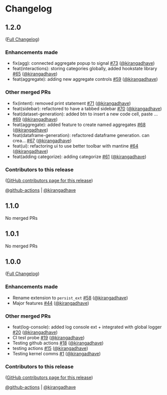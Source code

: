 # Changelog

<!-- <START NEW CHANGELOG ENTRY> -->

## 1.2.0

([Full Changelog](https://github.com/visdesignlab/persist/compare/v1.1.0...a2b3880368268123e568950bb5b315696b90b73b))

### Enhancements made

- fix(agg): connected aggregate popup to signal [#73](https://github.com/visdesignlab/persist/pull/73) ([@kirangadhave](https://github.com/kirangadhave))
- feat(interactions): storing categories globally, added hookstate library [#65](https://github.com/visdesignlab/persist/pull/65) ([@kirangadhave](https://github.com/kirangadhave))
- feat(aggregate): adding new aggregate controls [#59](https://github.com/visdesignlab/persist/pull/59) ([@kirangadhave](https://github.com/kirangadhave))

### Other merged PRs

- fix(intent): removed print statement [#71](https://github.com/visdesignlab/persist/pull/71) ([@kirangadhave](https://github.com/kirangadhave))
- feat(sidebar): refactored to have a tabbed sidebar [#70](https://github.com/visdesignlab/persist/pull/70) ([@kirangadhave](https://github.com/kirangadhave))
- feat(dataset-generation): added btn to insert a new code cell, paste … [#69](https://github.com/visdesignlab/persist/pull/69) ([@kirangadhave](https://github.com/kirangadhave))
- feat(aggregate): added feature to create named aggregates [#68](https://github.com/visdesignlab/persist/pull/68) ([@kirangadhave](https://github.com/kirangadhave))
- feat(dataframe-generation): refactored dataframe generation. can crea… [#67](https://github.com/visdesignlab/persist/pull/67) ([@kirangadhave](https://github.com/kirangadhave))
- feat(ui): refactoring ui to use better toolbar with mantine [#64](https://github.com/visdesignlab/persist/pull/64) ([@kirangadhave](https://github.com/kirangadhave))
- feat(adding categorize): adding categorize [#61](https://github.com/visdesignlab/persist/pull/61) ([@kirangadhave](https://github.com/kirangadhave))

### Contributors to this release

([GitHub contributors page for this release](https://github.com/visdesignlab/persist/graphs/contributors?from=2023-06-25&to=2023-08-14&type=c))

[@github-actions](https://github.com/search?q=repo%3Avisdesignlab%2Fpersist+involves%3Agithub-actions+updated%3A2023-06-25..2023-08-14&type=Issues) | [@kirangadhave](https://github.com/search?q=repo%3Avisdesignlab%2Fpersist+involves%3Akirangadhave+updated%3A2023-06-25..2023-08-14&type=Issues)

<!-- <END NEW CHANGELOG ENTRY> -->

## 1.1.0

No merged PRs

## 1.0.1

No merged PRs

## 1.0.0

([Full Changelog](https://github.com/visdesignlab/persist/compare/5ed90bee518fff9daf81df3fb927c143e0807e46...264ad73011e88db77c4b44a09fb1bf0de7363326))

### Enhancements made

- Rename extension to `persist_ext` [#58](https://github.com/visdesignlab/persist/pull/58) ([@kirangadhave](https://github.com/kirangadhave))
- Major features [#44](https://github.com/visdesignlab/persist/pull/44) ([@kirangadhave](https://github.com/kirangadhave))

### Other merged PRs

- feat(log-console): added log console ext + integrated with global logger [#20](https://github.com/visdesignlab/persist/pull/20) ([@kirangadhave](https://github.com/kirangadhave))
- CI test probe [#19](https://github.com/visdesignlab/persist/pull/19) ([@kirangadhave](https://github.com/kirangadhave))
- Testing github actions [#18](https://github.com/visdesignlab/persist/pull/18) ([@kirangadhave](https://github.com/kirangadhave))
- testing actions [#15](https://github.com/visdesignlab/persist/pull/15) ([@kirangadhave](https://github.com/kirangadhave))
- Testing kernel comms [#1](https://github.com/visdesignlab/persist/pull/1) ([@kirangadhave](https://github.com/kirangadhave))

### Contributors to this release

([GitHub contributors page for this release](https://github.com/visdesignlab/persist/graphs/contributors?from=2023-01-16&to=2023-06-25&type=c))

[@github-actions](https://github.com/search?q=repo%3Avisdesignlab%2Fpersist+involves%3Agithub-actions+updated%3A2023-01-16..2023-06-25&type=Issues) | [@kirangadhave](https://github.com/search?q=repo%3Avisdesignlab%2Fpersist+involves%3Akirangadhave+updated%3A2023-01-16..2023-06-25&type=Issues)
